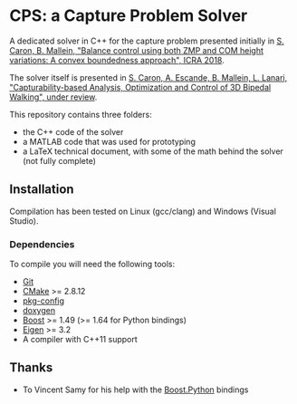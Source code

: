 CPS: a Capture Problem Solver
=============================

A dedicated solver in C++ for the capture problem presented initially in 
[S. Caron, B. Mallein, "Balance control using both ZMP and COM height variations: A convex boundedness approach", ICRA 2018](https://hal.archives-ouvertes.fr/hal-01590509/document).

The solver itself is presented in
[S. Caron, A. Escande, B. Mallein, L. Lanari, "Capturability-based Analysis, Optimization and Control of 3D Bipedal Walking", under review](https://hal.archives-ouvertes.fr/hal-01689331/document).

This repository contains three folders:
 - the C++ code of the solver
 - a MATLAB code that was used for prototyping
 - a LaTeX technical document, with some of the math behind the solver (not fully complete)

Installation
------------

Compilation has been tested on Linux (gcc/clang) and Windows (Visual Studio).

### Dependencies

To compile you will need the following tools:

 * [Git](https://git-scm.com/)
 * [CMake](https://cmake.org/) >= 2.8.12
 * [pkg-config](https://www.freedesktop.org/wiki/Software/pkg-config/)
 * [doxygen](http://www.doxygen.org)
 * [Boost](http://www.boost.org/) >= 1.49 (>= 1.64 for Python bindings)
 * [Eigen](http://eigen.tuxfamily.org/index.php?title=Main_Page) >= 3.2
 * A compiler with C++11 support

Thanks
------

- To Vincent Samy for his help with the
  [Boost.Python](http://www.boost.org/doc/libs/1_64_0/libs/python/doc/html/) bindings
